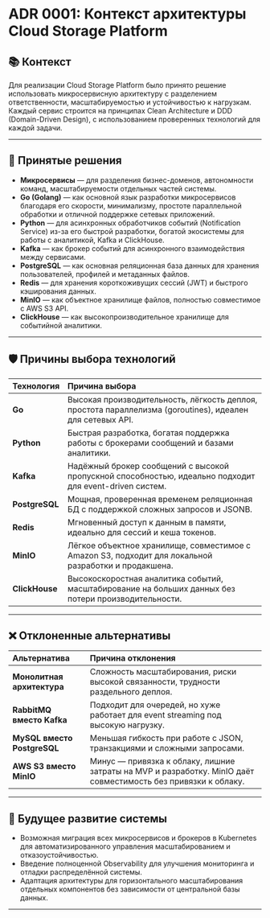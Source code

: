 # ADR 0001: Контекст архитектуры Cloud Storage Platform

## 📚 Контекст

Для реализации Cloud Storage Platform было принято решение использовать микросервисную архитектуру с разделением ответственности, масштабируемостью и устойчивостью к нагрузкам.  
Каждый сервис строится на принципах Clean Architecture и DDD (Domain-Driven Design), с использованием проверенных технологий для каждой задачи.

---

## 🤔 Принятые решения

- **Микросервисы** — для разделения бизнес-доменов, автономности команд, масштабируемости отдельных частей системы.
- **Go (Golang)** — как основной язык разработки микросервисов благодаря его скорости, минимализму, простоте параллельной обработки и отличной поддержке сетевых приложений.
- **Python** — для асинхронных обработчиков событий (Notification Service) из-за его быстрой разработки, богатой экосистемы для работы с аналитикой, Kafka и ClickHouse.
- **Kafka** — как брокер событий для асинхронного взаимодействия между сервисами.
- **PostgreSQL** — как основная реляционная база данных для хранения пользователей, профилей и метаданных файлов.
- **Redis** — для хранения короткоживущих сессий (JWT) и быстрого кэширования данных.
- **MinIO** — как объектное хранилище файлов, полностью совместимое с AWS S3 API.
- **ClickHouse** — как высокопроизводительное хранилище для событийной аналитики.

---

## 🛡️ Причины выбора технологий

| Технология | Причина выбора |
|:-----------|:---------------|
| **Go** | Высокая производительность, лёгкость деплоя, простота параллелизма (goroutines), идеален для сетевых API. |
| **Python** | Быстрая разработка, богатая поддержка работы с брокерами сообщений и базами аналитики. |
| **Kafka** | Надёжный брокер сообщений с высокой пропускной способностью, идеально подходит для event-driven систем. |
| **PostgreSQL** | Мощная, проверенная временем реляционная БД с поддержкой сложных запросов и JSONB. |
| **Redis** | Мгновенный доступ к данным в памяти, идеально для сессий и кеша токенов. |
| **MinIO** | Лёгкое объектное хранилище, совместимое с Amazon S3, подходит для локальной разработки и продакшена. |
| **ClickHouse** | Высокоскоростная аналитика событий, масштабирование на больших данных без потери производительности. |

---

## ❌ Отклоненные альтернативы

| Альтернатива | Причина отклонения |
|:-------------|:-------------------|
| **Монолитная архитектура** | Сложность масштабирования, риски высокой связанности, трудности раздельного деплоя. |
| **RabbitMQ вместо Kafka** | Подходит для очередей, но хуже работает для event streaming под высокую нагрузку. |
| **MySQL вместо PostgreSQL** | Меньшая гибкость при работе с JSON, транзакциями и сложными запросами. |
| **AWS S3 вместо MinIO** | Минус — привязка к облаку, лишние затраты на MVP и разработку. MinIO даёт совместимость без привязки к облаку. |

---

## 🔮 Будущее развитие системы

- Возможная миграция всех микросервисов и брокеров в Kubernetes для автоматизированного управления масштабированием и отказоустойчивостью.
- Введение полноценной Observability для улучшения мониторинга и отладки распределённой системы.
- Адаптация архитектуры для горизонтального масштабирования отдельных компонентов без зависимости от центральной базы данных.

---
